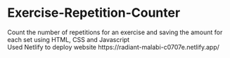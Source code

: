 # Exercise-Repetition-Counter
<p>Count the number of repetitions for an exercise and saving the amount for each set using HTML, CSS and Javascript
<br>Used Netlify to deploy website https://radiant-malabi-c0707e.netlify.app/</br></p>
